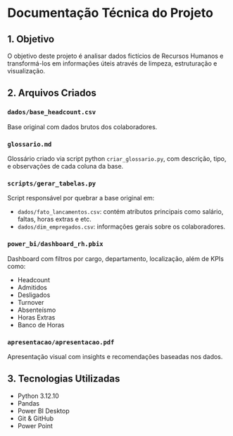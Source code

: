 # Documentação Técnica do Projeto

## 1. Objetivo
O objetivo deste projeto é analisar dados fictícios de Recursos Humanos e transformá-los em informações úteis através de limpeza, estruturação e visualização.

## 2. Arquivos Criados

### `dados/base_headcount.csv`
Base original com dados brutos dos colaboradores.

### `glossario.md`
Glossário criado via script python `criar_glossario.py`, com descrição, tipo, e observações de cada coluna da base.

### `scripts/gerar_tabelas.py`
Script responsável por quebrar a base original em:
- `dados/fato_lancamentos.csv`: contém atributos principais como salário, faltas, horas extras e etc.
- `dados/dim_empregados.csv`: informações gerais sobre os colaboradores.

### `power_bi/dashboard_rh.pbix`
Dashboard com filtros por cargo, departamento, localização, além de KPIs como:
- Headcount
- Admitidos
- Desligados
- Turnover
- Absenteísmo
- Horas Extras
- Banco de Horas

### `apresentacao/apresentacao.pdf`
Apresentação visual com insights e recomendações baseadas nos dados.

## 3. Tecnologias Utilizadas
- Python 3.12.10
- Pandas
- Power BI Desktop
- Git & GitHub
- Power Point